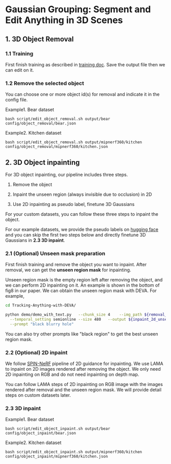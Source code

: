 # Gaussian Grouping: Segment and Edit Anything in 3D Scenes

## 1. 3D Object Removal

### 1.1 Training

First finish training as described in [training doc](./train.md). Save the output file then we can edit on it.


### 1.2 Remove the selected object

You can choose one or more object id(s) for removal and indicate it in the config file.


Example1. Bear dataset
```
bash script/edit_object_removal.sh output/bear config/object_removal/bear.json
```

Example2. Kitchen dataset
```
bash script/edit_object_removal.sh output/mipnerf360/kitchen config/object_removal/mipnerf360/kitchen.json
```


## 2. 3D Object inpainting

For 3D object inpainting, our pipeline includes three steps.

1. Remove the object

2. Inpaint the unseen region (always invisible due to occlusion) in 2D

3. Use 2D inpainting as pseudo label, finetune 3D Gaussians

For your custom datasets, you can follow these three steps to inpaint the object.

For our example datasets, we provide the pseudo labels on [hugging face](https://huggingface.co/mqye/Gaussian-Grouping/tree/main/data) and you can skip the first two steps below and directly finetune 3D Gaussians in **2.3 3D inpaint**. 

### 2.1 (Optional) Unseen mask preparation

First finish training and remove the object you want to inpaint. After removal, we can get the **unseen region mask** for inpainting.

Unseen region mask is the empty region left after removing the object, and we can perform 2D inpainting on it. An example is shown in the bottom of fig8 in our paper. We can obtain the unseen region mask with DEVA. For example,

```bash
cd Tracking-Anything-with-DEVA/

python demo/demo_with_text.py   --chunk_size 4    --img_path ${removal_render_path}  --amp \
  --temporal_setting semionline --size 480   --output ${inpaint_2d_unseen_mask}  \
  --prompt "black blurry hole"
```

You can also try other prompts like "black region" to get the best unseen region mask.



### 2.2 (Optional) 2D inpaint

We follow [SPIN-NeRF](https://github.com/SamsungLabs/SPIn-NeRF) pipeline of 2D guidance for inpainting. We use LAMA to inpaint on 2D images rendered after removing the object. We only need 2D inpainting on RGB and do not need inpainting on depth map.

You can follow LAMA steps of 2D inpainting on RGB image with the images rendered after removal and the unseen region mask. We will provide detail steps on custom datasets later.


### 2.3 3D inpaint
Example1. Bear dataset
```
bash script/edit_object_inpaint.sh output/bear config/object_inpaint/bear.json
```

Example2. Kitchen dataset
```
bash script/edit_object_inpaint.sh output/mipnerf360/kitchen config/object_inpaint/mipnerf360/kitchen.json
```
